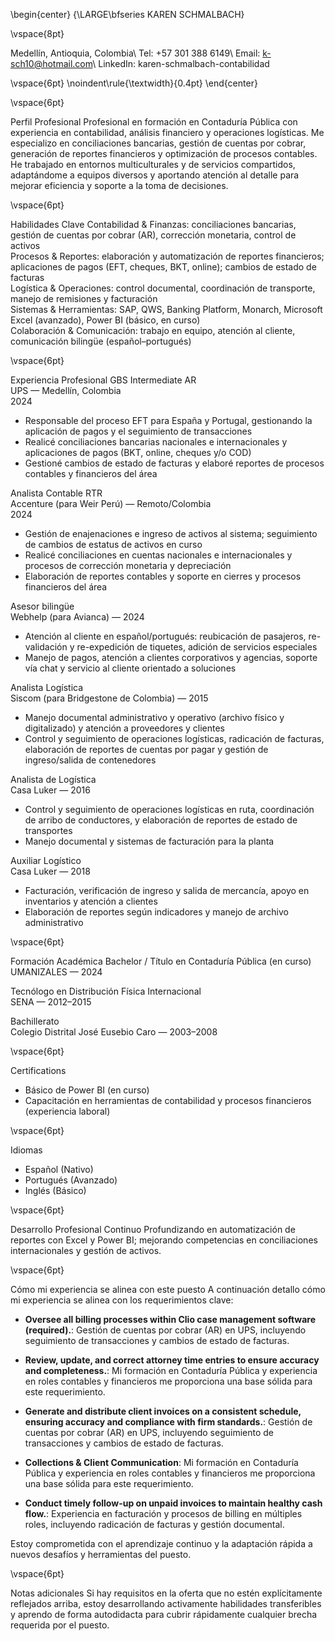 \begin{center} {\LARGE\bfseries KAREN SCHMALBACH}

\vspace{8pt}

Medellín, Antioquia, Colombia\ Tel: +57 301 388 6149\ Email: k-sch10@hotmail.com\ LinkedIn: karen-schmalbach-contabilidad

\vspace{6pt} \noindent\rule{\textwidth}{0.4pt} \end{center}

\vspace{6pt}

Perfil Profesional
Profesional en formación en Contaduría Pública con experiencia en contabilidad, análisis financiero y operaciones logísticas. Me especializo en conciliaciones bancarias, gestión de cuentas por cobrar, generación de reportes financieros y optimización de procesos contables. He trabajado en entornos multiculturales y de servicios compartidos, adaptándome a equipos diversos y aportando atención al detalle para mejorar eficiencia y soporte a la toma de decisiones.

\vspace{6pt}

Habilidades Clave
Contabilidad & Finanzas: conciliaciones bancarias, gestión de cuentas por cobrar (AR), corrección monetaria, control de activos  
Procesos & Reportes: elaboración y automatización de reportes financieros; aplicaciones de pagos (EFT, cheques, BKT, online); cambios de estado de facturas  
Logística & Operaciones: control documental, coordinación de transporte, manejo de remisiones y facturación  
Sistemas & Herramientas: SAP, QWS, Banking Platform, Monarch, Microsoft Excel (avanzado), Power BI (básico, en curso)  
Colaboración & Comunicación: trabajo en equipo, atención al cliente, comunicación bilingüe (español–portugués)

\vspace{6pt}

Experiencia Profesional
GBS Intermediate AR  
UPS — Medellín, Colombia  
2024

- Responsable del proceso EFT para España y Portugal, gestionando la aplicación de pagos y el seguimiento de transacciones  
- Realicé conciliaciones bancarias nacionales e internacionales y aplicaciones de pagos (BKT, online, cheques y/o COD)  
- Gestioné cambios de estado de facturas y elaboré reportes de procesos contables y financieros del área

Analista Contable RTR  
Accenture (para Weir Perú) — Remoto/Colombia  
2024

- Gestión de enajenaciones e ingreso de activos al sistema; seguimiento de cambios de estatus de activos en curso  
- Realicé conciliaciones en cuentas nacionales e internacionales y procesos de corrección monetaria y depreciación  
- Elaboración de reportes contables y soporte en cierres y procesos financieros del área

Asesor bilingüe  
Webhelp (para Avianca) — 2024

- Atención al cliente en español/portugués: reubicación de pasajeros, re-validación y re-expedición de tiquetes, adición de servicios especiales  
- Manejo de pagos, atención a clientes corporativos y agencias, soporte vía chat y servicio al cliente orientado a soluciones

Analista Logística  
Siscom (para Bridgestone de Colombia) — 2015

- Manejo documental administrativo y operativo (archivo físico y digitalizado) y atención a proveedores y clientes  
- Control y seguimiento de operaciones logísticas, radicación de facturas, elaboración de reportes de cuentas por pagar y gestión de ingreso/salida de contenedores

Analista de Logística  
Casa Luker — 2016

- Control y seguimiento de operaciones logísticas en ruta, coordinación de arribo de conductores, y elaboración de reportes de estado de transportes  
- Manejo documental y sistemas de facturación para la planta

Auxiliar Logístico  
Casa Luker — 2018

- Facturación, verificación de ingreso y salida de mercancía, apoyo en inventarios y atención a clientes  
- Elaboración de reportes según indicadores y manejo de archivo administrativo

\vspace{6pt}

Formación Académica
Bachelor / Título en Contaduría Pública (en curso)  
UMANIZALES — 2024

Tecnólogo en Distribución Física Internacional  
SENA — 2012–2015

Bachillerato  
Colegio Distrital José Eusebio Caro — 2003–2008

\vspace{6pt}

Certifications
- Básico de Power BI (en curso)  
- Capacitación en herramientas de contabilidad y procesos financieros (experiencia laboral)

\vspace{6pt}

Idiomas
- Español (Nativo)  
- Portugués (Avanzado)  
- Inglés (Básico)

\vspace{6pt}

Desarrollo Profesional Continuo
Profundizando en automatización de reportes con Excel y Power BI; mejorando competencias en conciliaciones internacionales y gestión de activos.

\vspace{6pt}

Cómo mi experiencia se alinea con este puesto
A continuación detallo cómo mi experiencia se alinea con los requerimientos clave:

- **Oversee all billing processes within Clio case management software (required).**: Gestión de cuentas por cobrar (AR) en UPS, incluyendo seguimiento de transacciones y cambios de estado de facturas.

- **Review, update, and correct attorney time entries to ensure accuracy and completeness.**: Mi formación en Contaduría Pública y experiencia en roles contables y financieros me proporciona una base sólida para este requerimiento.

- **Generate and distribute client invoices on a consistent schedule, ensuring accuracy and compliance with firm standards.**: Gestión de cuentas por cobrar (AR) en UPS, incluyendo seguimiento de transacciones y cambios de estado de facturas.

- **Collections & Client Communication**: Mi formación en Contaduría Pública y experiencia en roles contables y financieros me proporciona una base sólida para este requerimiento.

- **Conduct timely follow-up on unpaid invoices to maintain healthy cash flow.**: Experiencia en facturación y procesos de billing en múltiples roles, incluyendo radicación de facturas y gestión documental.


Estoy comprometida con el aprendizaje continuo y la adaptación rápida a nuevos desafíos y herramientas del puesto.

\vspace{6pt}

Notas adicionales
Si hay requisitos en la oferta que no estén explícitamente reflejados arriba, estoy desarrollando activamente habilidades transferibles y aprendo de forma autodidacta para cubrir rápidamente cualquier brecha requerida por el puesto.
